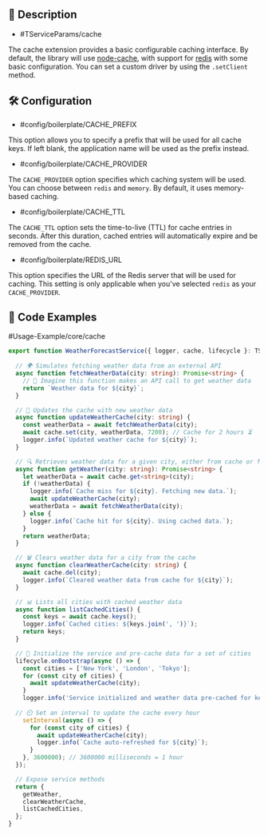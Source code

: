 ## 📓 Description

- #TServiceParams/cache

The cache extension provides a basic configurable caching interface. By default, the library will use [node-cache](https://www.npmjs.com/package/node-cache), with support for [redis](https://www.npmjs.com/package/redis) with some basic configuration. You can set a custom driver by using the `.setClient` method.

## 🛠️ Configuration 


- #config/boilerplate/CACHE_PREFIX

This option allows you to specify a prefix that will be used for all cache keys. If left blank, the application name will be used as the prefix instead.

- #config/boilerplate/CACHE_PROVIDER

The `CACHE_PROVIDER` option specifies which caching system will be used. You can choose between `redis` and `memory`. By default, it uses memory-based caching.

- #config/boilerplate/CACHE_TTL

The `CACHE_TTL` option sets the time-to-live (TTL) for cache entries in seconds. After this duration, cached entries will automatically expire and be removed from the cache.

- #config/boilerplate/REDIS_URL

This option specifies the URL of the Redis server that will be used for caching. This setting is only applicable when you've selected `redis` as your `CACHE_PROVIDER`.

## 📄 Code Examples 

#Usage-Example/core/cache

```typescript
export function WeatherForecastService({ logger, cache, lifecycle }: TServiceParams) {
  
  // 🌍 Simulates fetching weather data from an external API 
  async function fetchWeatherData(city: string): Promise<string> {
    // 📡 Imagine this function makes an API call to get weather data
    return `Weather data for ${city}`;
  }

  // 🔄 Updates the cache with new weather data 
  async function updateWeatherCache(city: string) {
    const weatherData = await fetchWeatherData(city);
    await cache.set(city, weatherData, 7200); // Cache for 2 hours ⏳
    logger.info(`Updated weather cache for ${city}`);
  }

  // 🔍 Retrieves weather data for a given city, either from cache or fresh from API 
  async function getWeather(city: string): Promise<string> {
    let weatherData = await cache.get<string>(city);
    if (!weatherData) {
      logger.info(`Cache miss for ${city}. Fetching new data.`);
      await updateWeatherCache(city);
      weatherData = await fetchWeatherData(city);
    } else {
      logger.info(`Cache hit for ${city}. Using cached data.`);
    }
    return weatherData;
  }

  // 🗑️ Clears weather data for a city from the cache 
  async function clearWeatherCache(city: string) {
    await cache.del(city);
    logger.info(`Cleared weather data from cache for ${city}`);
  }

  // 📊 Lists all cities with cached weather data 
  async function listCachedCities() {
    const keys = await cache.keys();
    logger.info(`Cached cities: ${keys.join(', ')}`);
    return keys;
  }

  // 🚀 Initialize the service and pre-cache data for a set of cities 
  lifecycle.onBootstrap(async () => {
    const cities = ['New York', 'London', 'Tokyo'];
    for (const city of cities) {
      await updateWeatherCache(city);
    }
    logger.info('Service initialized and weather data pre-cached for key cities.');
    
  // ⏲️ Set an interval to update the cache every hour 
    setInterval(async () => {
      for (const city of cities) {
        await updateWeatherCache(city);
        logger.info(`Cache auto-refreshed for ${city}`);
      }
    }, 3600000); // 3600000 milliseconds = 1 hour 
  });

  // Expose service methods
  return {
    getWeather,
    clearWeatherCache,
    listCachedCities,
  };
}
```